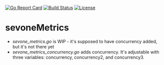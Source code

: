 [![Go Report Card](https://goreportcard.com/badge/gojp/goreportcard)](https://goreportcard.com/report/gojp/goreportcard) [![Build Status](https://travis-ci.org/gojp/goreportcard.svg?branch=master)](https://travis-ci.org/gojp/goreportcard) [![License](https://img.shields.io/badge/License-Apache%202.0-blue.svg)](https://github.com/gojp/goreportcard/blob/master/LICENSE)
# sevoneMetrics

- *sevone_metrics.go* is WIP - it's supposed to have concurrency added, but it's not there yet
- *sevone_metrics_concurrency.go* adds concurrency. It's adjustable with three variables: concurrency, concurrency2, and concurrency3.
